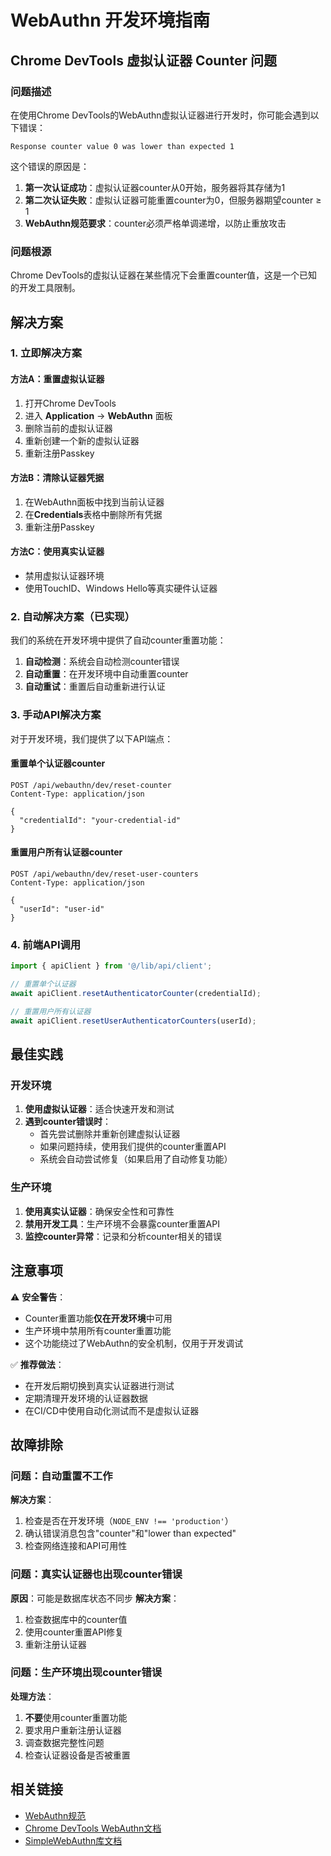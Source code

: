# WebAuthn 开发环境指南

## Chrome DevTools 虚拟认证器 Counter 问题

### 问题描述

在使用Chrome DevTools的WebAuthn虚拟认证器进行开发时，你可能会遇到以下错误：

```
Response counter value 0 was lower than expected 1
```

这个错误的原因是：
1. **第一次认证成功**：虚拟认证器counter从0开始，服务器将其存储为1
2. **第二次认证失败**：虚拟认证器可能重置counter为0，但服务器期望counter ≥ 1
3. **WebAuthn规范要求**：counter必须严格单调递增，以防止重放攻击

### 问题根源

Chrome DevTools的虚拟认证器在某些情况下会重置counter值，这是一个已知的开发工具限制。

## 解决方案

### 1. 立即解决方案

#### 方法A：重置虚拟认证器
1. 打开Chrome DevTools
2. 进入 **Application** → **WebAuthn** 面板
3. 删除当前的虚拟认证器
4. 重新创建一个新的虚拟认证器
5. 重新注册Passkey

#### 方法B：清除认证器凭据
1. 在WebAuthn面板中找到当前认证器
2. 在**Credentials**表格中删除所有凭据
3. 重新注册Passkey

#### 方法C：使用真实认证器
- 禁用虚拟认证器环境
- 使用TouchID、Windows Hello等真实硬件认证器

### 2. 自动解决方案（已实现）

我们的系统在开发环境中提供了自动counter重置功能：

1. **自动检测**：系统会自动检测counter错误
2. **自动重置**：在开发环境中自动重置counter
3. **自动重试**：重置后自动重新进行认证

### 3. 手动API解决方案

对于开发环境，我们提供了以下API端点：

#### 重置单个认证器counter
```http
POST /api/webauthn/dev/reset-counter
Content-Type: application/json

{
  "credentialId": "your-credential-id"
}
```

#### 重置用户所有认证器counter
```http
POST /api/webauthn/dev/reset-user-counters
Content-Type: application/json

{
  "userId": "user-id"
}
```

### 4. 前端API调用

```typescript
import { apiClient } from '@/lib/api/client';

// 重置单个认证器
await apiClient.resetAuthenticatorCounter(credentialId);

// 重置用户所有认证器
await apiClient.resetUserAuthenticatorCounters(userId);
```

## 最佳实践

### 开发环境
1. **使用虚拟认证器**：适合快速开发和测试
2. **遇到counter错误时**：
   - 首先尝试删除并重新创建虚拟认证器
   - 如果问题持续，使用我们提供的counter重置API
   - 系统会自动尝试修复（如果启用了自动修复功能）

### 生产环境
1. **使用真实认证器**：确保安全性和可靠性
2. **禁用开发工具**：生产环境不会暴露counter重置API
3. **监控counter异常**：记录和分析counter相关的错误

## 注意事项

⚠️ **安全警告**：
- Counter重置功能**仅在开发环境**中可用
- 生产环境中禁用所有counter重置功能
- 这个功能绕过了WebAuthn的安全机制，仅用于开发调试

✅ **推荐做法**：
- 在开发后期切换到真实认证器进行测试
- 定期清理开发环境的认证器数据
- 在CI/CD中使用自动化测试而不是虚拟认证器

## 故障排除

### 问题：自动重置不工作
**解决方案**：
1. 检查是否在开发环境（`NODE_ENV !== 'production'`）
2. 确认错误消息包含"counter"和"lower than expected"
3. 检查网络连接和API可用性

### 问题：真实认证器也出现counter错误
**原因**：可能是数据库状态不同步
**解决方案**：
1. 检查数据库中的counter值
2. 使用counter重置API修复
3. 重新注册认证器

### 问题：生产环境出现counter错误
**处理方法**：
1. **不要**使用counter重置功能
2. 要求用户重新注册认证器
3. 调查数据完整性问题
4. 检查认证器设备是否被重置

## 相关链接

- [WebAuthn规范](https://w3c.github.io/webauthn/)
- [Chrome DevTools WebAuthn文档](https://developer.chrome.com/docs/devtools/webauthn)
- [SimpleWebAuthn库文档](https://simplewebauthn.dev/) 